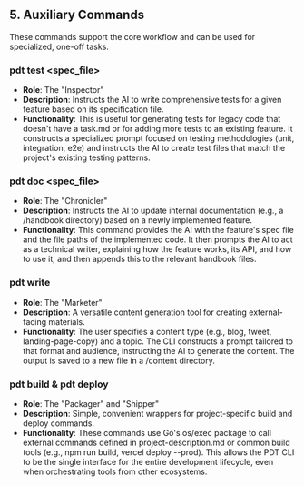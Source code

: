 ## **5. Auxiliary Commands**

These commands support the core workflow and can be used for specialized, one-off tasks.

### **pdt test <spec_file>**

* **Role**: The "Inspector"
* **Description**: Instructs the AI to write comprehensive tests for a given feature based on its specification file.
* **Functionality**: This is useful for generating tests for legacy code that doesn't have a task.md or for adding more tests to an existing feature. It constructs a specialized prompt focused on testing methodologies (unit, integration, e2e) and instructs the AI to create test files that match the project's existing testing patterns.

### **pdt doc <spec_file>**

* **Role**: The "Chronicler"
* **Description**: Instructs the AI to update internal documentation (e.g., a /handbook directory) based on a newly implemented feature.
* **Functionality**: This command provides the AI with the feature's spec file and the file paths of the implemented code. It then prompts the AI to act as a technical writer, explaining how the feature works, its API, and how to use it, and then appends this to the relevant handbook files.

### **pdt write <type> <topic>**

* **Role**: The "Marketer"
* **Description**: A versatile content generation tool for creating external-facing materials.
* **Functionality**: The user specifies a content type (e.g., blog, tweet, landing-page-copy) and a topic. The CLI constructs a prompt tailored to that format and audience, instructing the AI to generate the content. The output is saved to a new file in a /content directory.

### **pdt build & pdt deploy**

* **Role**: The "Packager" and "Shipper"
* **Description**: Simple, convenient wrappers for project-specific build and deploy commands.
* **Functionality**: These commands use Go's os/exec package to call external commands defined in project-description.md or common build tools (e.g., npm run build, vercel deploy --prod). This allows the PDT CLI to be the single interface for the entire development lifecycle, even when orchestrating tools from other ecosystems.